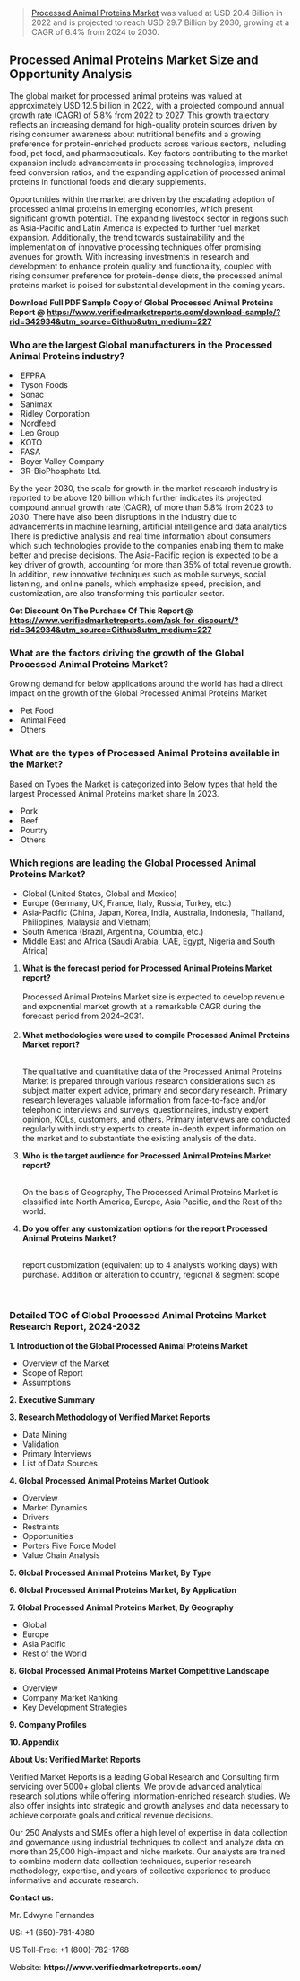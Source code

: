<blockquote><p><p><a href="https://www.verifiedmarketreports.com/download-sample/?rid=342934&utm_source=Github&utm_medium=227" target="_blank">Processed Animal Proteins Market</a> was valued at USD 20.4 Billion in 2022 and is projected to reach USD 29.7 Billion by 2030, growing at a CAGR of 6.4% from 2024 to 2030.</p></blockquote><p><h2>Processed Animal Proteins Market Size and Opportunity Analysis</h2><p>The global market for processed animal proteins was valued at approximately USD 12.5 billion in 2022, with a projected compound annual growth rate (CAGR) of 5.8% from 2022 to 2027. This growth trajectory reflects an increasing demand for high-quality protein sources driven by rising consumer awareness about nutritional benefits and a growing preference for protein-enriched products across various sectors, including food, pet food, and pharmaceuticals. Key factors contributing to the market expansion include advancements in processing technologies, improved feed conversion ratios, and the expanding application of processed animal proteins in functional foods and dietary supplements.</p><p>Opportunities within the market are driven by the escalating adoption of processed animal proteins in emerging economies, which present significant growth potential. The expanding livestock sector in regions such as Asia-Pacific and Latin America is expected to further fuel market expansion. Additionally, the trend towards sustainability and the implementation of innovative processing techniques offer promising avenues for growth. With increasing investments in research and development to enhance protein quality and functionality, coupled with rising consumer preference for protein-dense diets, the processed animal proteins market is poised for substantial development in the coming years.</p></p><p class=""><strong>Download Full PDF Sample Copy of Global Processed Animal Proteins Report @ <a href="https://www.verifiedmarketreports.com/download-sample/?rid=342934&amp;utm_source=Github&amp;utm_medium=227" target="_blank">https://www.verifiedmarketreports.com/download-sample/?rid=342934&amp;utm_source=Github&amp;utm_medium=227</a></strong></p><h3 id="" class="">Who are the largest Global manufacturers in the Processed Animal Proteins industry?</h3><p><li>EFPRA</li><li> Tyson Foods</li><li> Sonac</li><li> Sanimax</li><li> Ridley Corporation</li><li> Nordfeed</li><li> Leo Group</li><li> KOTO</li><li> FASA</li><li> Boyer Valley Company</li><li> 3R-BioPhosphate Ltd.</li></p><div class=""><div class="" dir="" data-message-author-role="" data-message-id="" data-message-model-slug=""><div class=""><div class=""><div class=""><div class="" dir="" data-message-author-role="" data-message-id="" data-message-model-slug=""><div class=""><div class=""><p>By the year 2030, the scale for growth in the market research industry is reported to be above 120 billion which further indicates its projected compound annual growth rate (CAGR), of more than 5.8% from 2023 to 2030. There have also been disruptions in the industry due to advancements in machine learning, artificial intelligence and data analytics There is predictive analysis and real time information about consumers which such technologies provide to the companies enabling them to make better and precise decisions. The Asia-Pacific region is expected to be a key driver of growth, accounting for more than 35% of total revenue growth. In addition, new innovative techniques such as mobile surveys, social listening, and online panels, which emphasize speed, precision, and customization, are also transforming this particular sector.</p><p><strong>Get Discount On The Purchase Of This Report @&nbsp; <a href="https://www.verifiedmarketreports.com/ask-for-discount/?rid=342934&amp;utm_source=Github&amp;utm_medium=227" target="_blank">https://www.verifiedmarketreports.com/ask-for-discount/?rid=342934&amp;utm_source=Github&amp;utm_medium=227</a></strong></p></div></div></div></div></div></div></div></div><h3 id="" class="">What are the factors driving the growth of the Global Processed Animal Proteins Market?</h3><p id="" class="">Growing demand for below applications around the world has had a direct impact on the growth of the Global Processed Animal Proteins Market</p><p id="" class=""><li>Pet Food</li><li> Animal Feed</li><li> Others</li></p><h3 id="" class="">What are the types of Processed Animal Proteins available in the Market?</h3><p id="" class="">Based on Types the Market is categorized into Below types that held the largest Processed Animal Proteins market share In 2023.</p><p id="" class=""><li>Pork</li><li> Beef</li><li> Pourtry</li><li> Others</li></p><h3 id="" class="">Which regions are leading the Global Processed Animal Proteins Market?</h3><ul><li>Global (United States, Global and Mexico)</li><li>Europe (Germany, UK, France, Italy, Russia, Turkey, etc.)</li><li>Asia-Pacific (China, Japan, Korea, India, Australia, Indonesia, Thailand, Philippines, Malaysia and Vietnam)</li><li>South America (Brazil, Argentina, Columbia, etc.)</li><li>Middle East and Africa (Saudi Arabia, UAE, Egypt, Nigeria and South Africa)</li></ul><p><ol><li><strong>What is the forecast period for Processed Animal Proteins Market report?<br /></strong><br /><span data-sheets-root="1" data-sheets-value="{&quot;1&quot;:2,&quot;2&quot;:&quot;XXXX size is expected to develop revenue and exponential market growth at a remarkable CAGR during the forecast period from 2024&ndash;2030.&quot;}" data-sheets-userformat="{&quot;2&quot;:12674,&quot;4&quot;:{&quot;1&quot;:2,&quot;2&quot;:16776960},&quot;10&quot;:2,&quot;11&quot;:0,&quot;15&quot;:&quot;Arial&quot;,&quot;16&quot;:12}">Processed Animal Proteins Market size is expected to develop revenue and exponential market growth at a remarkable CAGR during the forecast period from 2024&ndash;2031.</span><br /><br /></li><li><strong>What methodologies were used to compile Processed Animal Proteins Market report?<br /><br /></strong><p>The qualitative and quantitative data of the&nbsp;Processed Animal Proteins Market is prepared through various research considerations such as subject matter expert advice, primary and secondary research. Primary research leverages valuable information from face-to-face and/or telephonic interviews and surveys, questionnaires, industry expert opinion, KOLs, customers, and others. Primary interviews are conducted regularly with industry experts to create in-depth expert information on the market and to substantiate the existing analysis of the data.&nbsp;</p></li><li><strong>Who is the target audience for Processed Animal Proteins Market report?<br /><br /></strong><p>On the basis of Geography, The&nbsp;Processed Animal Proteins Market is classified into North America, Europe, Asia Pacific, and the Rest of the world.</p></li><li><strong>Do you offer any customization options for the report Processed Animal Proteins Market?<br /><br /></strong><p>report customization (equivalent up to 4 analyst&rsquo;s working days) with purchase. Addition or alteration to country, regional &amp; segment scope</p><p>&nbsp;</p></li></ol></p><h3 id="" class="">Detailed TOC of Global Processed Animal Proteins Market Research Report, 2024-2032</h3><p id="" class=""><strong>1. Introduction of the Global Processed Animal Proteins Market</strong></p><ul><li>Overview of the Market</li><li>Scope of Report</li><li>Assumptions</li></ul><p id="" class=""><strong>2. Executive Summary</strong></p><p id="" class=""><strong>3. Research Methodology of&nbsp;Verified Market Reports</strong></p><ul><li>Data Mining</li><li>Validation</li><li>Primary Interviews</li><li>List of Data Sources</li></ul><p id="" class=""><strong>4. Global Processed Animal Proteins Market Outlook</strong></p><ul><li>Overview</li><li>Market Dynamics</li><li>Drivers</li><li>Restraints</li><li>Opportunities</li><li>Porters Five Force Model</li><li>Value Chain Analysis</li></ul><p id="" class=""><strong>5. Global Processed Animal Proteins Market, By&nbsp;Type</strong></p><p id="" class=""><strong>6. Global Processed Animal Proteins Market, By Application</strong></p><p id="" class=""><strong>7. Global Processed Animal Proteins Market, By Geography</strong></p><ul><li>Global</li><li>Europe</li><li>Asia Pacific</li><li>Rest of the World</li></ul><p id="" class=""><strong>8. Global Processed Animal Proteins Market Competitive Landscape</strong></p><ul><li>Overview</li><li>Company Market Ranking</li><li>Key Development Strategies</li></ul><p id="" class=""><strong>9. Company Profiles</strong></p><p id="" class=""><strong>10. Appendix</strong></p><p id="" class=""><strong>About Us: Verified Market Reports</strong></p><p id="" class="">Verified Market Reports is a leading Global Research and Consulting firm servicing over 5000+ global clients. We provide advanced analytical research solutions while offering information-enriched research studies. We also offer insights into strategic and growth analyses and data necessary to achieve corporate goals and critical revenue decisions.</p><p id="" class="">Our 250 Analysts and SMEs offer a high level of expertise in data collection and governance using industrial techniques to collect and analyze data on more than 25,000 high-impact and niche markets. Our analysts are trained to combine modern data collection techniques, superior research methodology, expertise, and years of collective experience to produce informative and accurate research.</p><p id="" class=""><strong>Contact us:</strong></p><p id="" class="">Mr. Edwyne Fernandes</p><p id="" class="">US: +1 (650)-781-4080</p><p id="" class="">US Toll-Free: +1 (800)-782-1768</p><p id="" class="">Website: <a target="" data-test-app-aware-link=""><strong>https://www.verifiedmarketreports.com/</strong></a></p>
